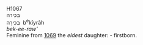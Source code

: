 <body>
  <p>H1067<br>  בּכּירה  <br> בְּכִירָה  ‎  b<sup>e</sup>kı̂yrâh  <br><i>bek-ee-raw‘ </i><br>Feminine from <a href="h1069.htm">1069</a>  the <i>eldest</i> daughter: - firstborn.<br></p>
 </body>